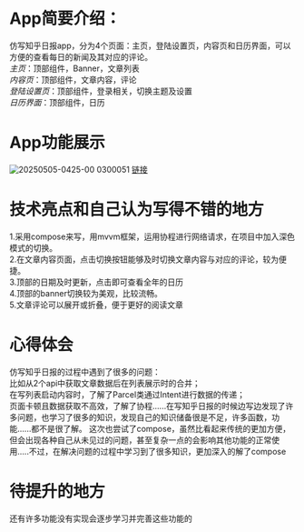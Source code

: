 # **App简要介绍**：  
仿写知乎日报app，分为4个页面：主页，登陆设置页，内容页和日历界面，可以方便的查看每日的新闻及其对应的评论。  
*主页*：顶部组件，Banner，文章列表  
*内容页*：顶部组件，文章内容，评论  
*登陆设置页*：顶部组件，登录相关，切换主题及设置  
*日历界面*：顶部组件，日历  
# **App功能展示**  
![20250505-0425-00 0300051](https://github.com/user-attachments/assets/fcba56bf-be20-4e3a-a65c-218b196a2a24)
[链接](https://github.com/user-attachments/assets/fcba56bf-be20-4e3a-a65c-218b196a2a24)
# **技术亮点和自己认为写得不错的地方**   
1.采用compose来写，用mvvm框架，运用协程进行网络请求，在项目中加入深色模式的切换。  
2.在文章内容页面，点击切换按钮能够及时切换文章内容与对应的评论，较为便捷。  
3.顶部的日期及时更新，点击即可查看全年的日历  
4.顶部的banner切换较为美观，比较流畅。  
5.文章评论可以展开或折叠，便于更好的阅读文章  
# **心得体会**  
仿写知乎日报的过程中遇到了很多的问题：  
比如从2个api中获取文章数据后在列表展示时的合并；  
在写列表启动内容时，了解了Parcel类通过Intent进行数据的传递；  
页面卡顿且数据获取不高效，了解了协程......在写知乎日报的时候边写边发现了许多问题，也学习了很多的知识，发现自己的知识储备很是不足，许多函数，功能......都不是很了解。
这次也尝试了compose，虽然比看起来传统的更加方便，但会出现各种自己从未见过的问题，甚至复杂一点的会影响其他功能的正常使用.....不过，在解决问题的过程中学习到了很多知识，更加深入的解了compose   
# **待提升的地方**  
还有许多功能没有实现会逐步学习并完善这些功能的
